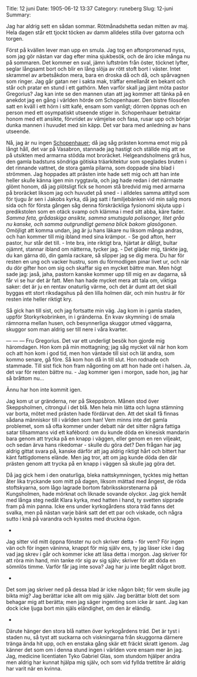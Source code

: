Title: 12 juni
Date: 1905-06-12 13:37
Category: runeberg
Slug: 12-juni
Summary:

Jag har aldrig sett en sådan sommar. Rötmånadshetta sedan mitten av maj. Hela dagen står ett tjockt töcken av damm alldeles stilla över gatorna och torgen.

Först på kvällen lever man upp en smula. Jag tog en aftonpromenad nyss, som jag gör nästan var dag efter mina sjukbesök, och de äro icke många nu på sommaren. Det kommer en sval, jämn luftström från öster, töcknet lyfter, seglar långsamt bort och blir en lång slöja av rött stoft bort i väster. Intet skrammel av arbetsåkdon mera, bara en droska då och då, och spårvagnen som ringer. Jag går gatan ner i sakta mak, träffar emellanåt en bekant och står och pratar en stund i ett gathörn. Men varför skall jag jämt möta pastor Gregorius? Jag kan inte se den mannen utan att jag kommer att tänka på en anekdot jag en gång i världen hörde om Schopenhauer. Den bistre filosofen satt en kväll i ett hörn i sitt kafé, ensam som vanligt; dörren öppnas och en person med ett osympatiskt utseende stiger in. Schopenhauer betraktar honom med ett ansikte, förvridet av vämjelse och fasa, rusar upp och börjar dunka mannen i huvudet med sin käpp. Det var bara med anledning av hans utseende.

Nå, jag är nu ingen [Schopenhauer](https://en.wikipedia.org/wiki/Arthur_Schopenhauer); då jag såg prästen komma emot mig på långt håll, det var på Vasabron, stannade jag hastigt och ställde mig att se på utsikten med armarna stödda mot broräcket. Helgeandsholmens grå hus, den gamla badstuns söndriga götiska träarkitektur som speglades bruten i det rinnande vattnet, de stora gamla pilarna, som doppade sina blad i strömmen. Jag hoppades att prästen inte hade sett mig och att han inte heller skulle känna igen min ryggtavla, och jag hade redan i det närmaste glömt honom, då jag plötsligt fick se honom stå bredvid mig med armarna på broräcket liksom jag och huvudet på sned - i alldeles samma attityd som för tjugu år sen i Jakobs kyrka, då jag satt i familjebänken vid min salig mors sida och för första gången såg denna förskräckliga fysionomi skjuta upp i predikstolen som en otäck svamp och klämma i med sitt abba, käre fader. *Samma feta, grådaskiga ansikte, samma smutsgula polisonger, litet gråa nu kanske, och samma outgrundligt gemena blick bakom glasögonen*. Omöjligt att komma undan, jag är ju hans läkare nu liksom många andras, och han kommer till mig ibland med sina krämpor. - Se god afton, herr pastor, hur står det till. - Inte bra, inte riktigt bra, hjärtat är dåligt, bultar ojämnt, stannar ibland om nätterna, tycker jag. - Det gläder mig, tänkte jag, du kan gärna dö, din gamla rackare, så slipper jag se dig mera. Du har för resten en ung och vacker hustru, som du förmodligen pinar livet ur, och när du dör gifter hon om sig och skaffar sig en mycket bättre man. Men högt sade jag: jaså, jaha, pastorn kanske kommer upp till mig en av dagarna, så får vi se hur det är fatt. Men han hade mycket mera att tala om, viktiga saker: det är ju en rentav onaturlig värme, och det är dumt att det skall byggas ett stort riksdagshus på den lilla holmen där, och min hustru är för resten inte heller riktigt kry.

Så gick han till sist, och jag fortsatte min väg. Jag kom in i gamla staden, uppför Storkyrkobrinken, in i gränderna. En kvav skymning i de smala rämnorna mellan husen, och besynnerliga skuggor utmed väggarna, skuggor som man aldrig ser till nere i våra kvarter.

— — — Fru Gregorius. Det var ett underligt besök hon gjorde mig häromdagen. Hon kom på min mottagning; jag såg mycket väl när hon kom och att hon kom i god tid, men hon väntade till sist och lät andra, som kommo senare, gå före. Så kom hon då in till slut. Hon rodnade och stammade. Till sist fick hon fram någonting om att hon hade ont i halsen. Ja, det var för resten bättre nu. - Jag kommer igen i morgon, sade hon, jag har så bråttom nu...

Ännu har hon inte kommit igen.

Jag kom ut ur gränderna, ner på Skeppsbron. Månen stod över Skeppsholmen, citrongul i det blå. Men hela min lätta och lugna stämning var borta, mötet med prästen hade fördärvat den. Att det skall få finnas sådana människor till i världen som han! Vem minns inte det gamla problemet, som så ofta kommer under debatt när det sitter några fattiga satar tillsammans vid ett kafébord: om du kunde döda en kinesisk mandarin bara genom att trycka på en knapp i väggen, eller genom en ren viljeakt, och sedan ärva hans rikedomar - skulle du göra det? Den frågan har jag aldrig gittat svara på, kanske därför att jag aldrig riktigt hårt och bittert har känt fattigdomens elände. Men jag tror, att om jag kunde döda den där prästen genom att trycka på en knapp i väggen så skulle jag göra det.

Då jag gick hem i den onaturliga, bleka nattskymningen, tycktes mig hettan åter lika tryckande som mitt på dagen, liksom mättad med ångest, de röda stoftskyarna, som lågo lagrade bortom fabriksskorstenarna på Kungsholmen, hade mörknat och liknade sovande olyckor. Jag gick hemåt med långa steg nedåt Klara kyrka, med hatten i hand, ty svetten sipprade fram på min panna. Icke ens under kyrkogårdens stora träd fanns det svalka, men på nästan varje bänk satt det ett par och viskade, och några sutto i knä på varandra och kysstes med druckna ögon.

*

Jag sitter vid mitt öppna fönster nu och skriver detta - för vem? För ingen vän och för ingen väninna, knappt för mig själv ens, ty jag läser icke i dag vad jag skrev i går och kommer icke att läsa detta i morgon. Jag skriver för att röra min hand, min tanke rör sig av sig själv; skriver för att döda en sömnlös timme. Varför får jag inte sova? Jag har ju inte begått något brott.

*

Det som jag skriver ned på dessa blad är icke någon bikt; för vem skulle jag bikta mig? Jag berättar icke allt om mig själv. Jag berättar blott det som behagar mig att berätta; men jag säger ingenting som icke är sant. Jag kan dock icke ljuga bort min själs eländighet, om den är eländig.

*

Därute hänger den stora blå natten över kyrkogårdens träd. Det är tyst i staden nu, så tyst att suckarna och viskningarna från skuggorna därnere tränga ända hit upp, och en enstaka gång skär ett fräckt skratt igenom. Jag känner det som om i denna stund ingen i världen vore ensam mer än jag. Jag, medicine licentiaten Tyko Gabriel Glas, som stundom hjälper andra men aldrig har kunnat hjälpa mig själv, och som vid fyllda trettitre år aldrig har varit när en kvinna. 
